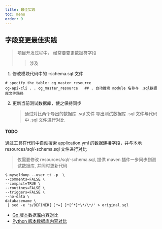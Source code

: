 ```yaml
---
title: 最佳实践
toc: menu
order: 9
---
```


## 字段变更最佳实践

> 项目开发过程中， 经常要变更数据符字段
>
> > 涉及

1. 修改模块代码中的 -schema.sql 文件

```shell
# specify the table: cg_master_resource
cg-api-cli . . cg_master_resource   ## . 自动搜索 module 名称与 .sql数据库文件路径
```

2. 更新当前测试数据库，使之保持同步
   > 通过对比两个导出的数据库 .sql 文件
   > 导出测试数据库 .sql 文件与代码中 .sql 文件进行对比

#### TODO

通过工具在代码中自动搜索 application.yml 的数据连接字段，并与本地 resources/sql/-schema.sql 文件进行对比

> 仅需要修改 resources/sql/-schema.sql, 提供 maven 插件一步同步到测试数据库, 并同时更新代码

```shell
$ mysqldump --user tt -p  \
--comments=FALSE \
--compact=TRUE \
--routines=FALSE \
--triggers=FALSE \
--no-data \
databasename \
 | sed -e 's/DEFINER[ ]*=[ ]*[^*]*\*/\*/' > original.sql
```

- [Go 版本数据库内容对比](https://github.com/ae0000/dbdiff)
- [Python 版本数据库内容对比](https://github.com/lee2son/mysql-sql-diff)
